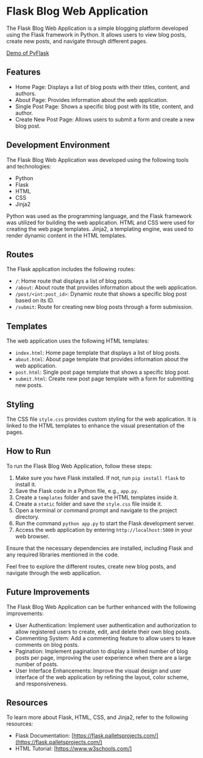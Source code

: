 # Flask Blog Web Application

The Flask Blog Web Application is a simple blogging platform developed using the Flask framework in Python. It allows users to view blog posts, create new posts, and navigate through different pages.

[Demo of PyFlask]()

## Features

- Home Page: Displays a list of blog posts with their titles, content, and authors.
- About Page: Provides information about the web application.
- Single Post Page: Shows a specific blog post with its title, content, and author.
- Create New Post Page: Allows users to submit a form and create a new blog post.

## Development Environment

The Flask Blog Web Application was developed using the following tools and technologies:

- Python
- Flask
- HTML
- CSS
- Jinja2

Python was used as the programming language, and the Flask framework was utilized for building the web application. HTML and CSS were used for creating the web page templates. Jinja2, a templating engine, was used to render dynamic content in the HTML templates.

## Routes

The Flask application includes the following routes:

- `/`: Home route that displays a list of blog posts.
- `/about`: About route that provides information about the web application.
- `/post/<int:post_id>`: Dynamic route that shows a specific blog post based on its ID.
- `/submit`: Route for creating new blog posts through a form submission.

## Templates

The web application uses the following HTML templates:

- `index.html`: Home page template that displays a list of blog posts.
- `about.html`: About page template that provides information about the web application.
- `post.html`: Single post page template that shows a specific blog post.
- `submit.html`: Create new post page template with a form for submitting new posts.

## Styling

The CSS file `style.css` provides custom styling for the web application. It is linked to the HTML templates to enhance the visual presentation of the pages.

## How to Run

To run the Flask Blog Web Application, follow these steps:

1. Make sure you have Flask installed. If not, run `pip install flask` to install it.
2. Save the Flask code in a Python file, e.g., `app.py`.
3. Create a `templates` folder and save the HTML templates inside it.
4. Create a `static` folder and save the `style.css` file inside it.
5. Open a terminal or command prompt and navigate to the project directory.
6. Run the command `python app.py` to start the Flask development server.
7. Access the web application by entering `http://localhost:5000` in your web browser.

Ensure that the necessary dependencies are installed, including Flask and any required libraries mentioned in the code.

Feel free to explore the different routes, create new blog posts, and navigate through the web application.

## Future Improvements

The Flask Blog Web Application can be further enhanced with the following improvements:

- User Authentication: Implement user authentication and authorization to allow registered users to create, edit, and delete their own blog posts.
- Commenting System: Add a commenting feature to allow users to leave comments on blog posts.
- Pagination: Implement pagination to display a limited number of blog posts per page, improving the user experience when there are a large number of posts.
- User Interface Enhancements: Improve the visual design and user interface of the web application by refining the layout, color scheme, and responsiveness.

## Resources

To learn more about Flask, HTML, CSS, and Jinja2, refer to the following resources:

- Flask Documentation: [https://flask.palletsprojects.com/](https://flask.palletsprojects.com/)
- HTML Tutorial: [https://www.w3schools.com/]
